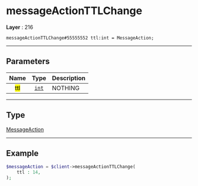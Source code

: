 # messageActionTTLChange

**Layer** : 216

```tl
messageActionTTLChange#55555552 ttl:int = MessageAction;
```

---

## Parameters

| Name | Type | Description |
| :---: | :---: | :--- |
| <mark>ttl</mark> | [`int`](type/int) | NOTHING |

---

## Type

[MessageAction](type/MessageAction)

---

## Example

```php
$messageAction = $client->messageActionTTLChange(
	ttl : 14,
);
```